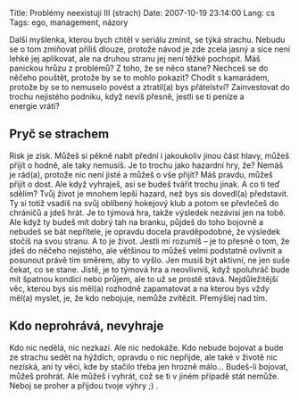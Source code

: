 Title: Problémy neexistují III (strach)
Date: 2007-10-19 23:14:00
Lang: cs
Tags: ego, management, názory

Další myšlenka, kterou bych chtěl v seriálu zmínit, se týká strachu. Nebudu se o tom zmiňovat příliš dlouze, protože návod je zde zcela jasný a sice není lehké jej aplikovat, ale na druhou stranu jej není těžké pochopit. Máš panickou hrůzu z problémů? Z toho, že se něco stane? Nechceš se do něčeho pouštět, protože by se to mohlo pokazit? Chodit s kamarádem, protože by se to nemuselo povést a ztratil(a) bys přátelství? Zainvestovat do trochu nejistého podniku, když nevíš přesně, jestli se ti peníze a energie vrátí?

## Pryč se strachem

Risk je zisk. Můžeš si pěkně nabít přední i jakoukoliv jinou část hlavy, můžeš přijít o hodně, ale taky nemusíš. Je to trochu jako hazardní hry, že? Nemáš je rád(a), protože nic není jisté a můžeš o vše přijít? Máš pravdu, můžeš přijít o dost. Ale když vyhraješ, asi se budeš tvářit trochu jinak. A co ti teď sdělím? Tvůj život je mnohem lepší hazard, než bys sis dovedl(a) představit. Ty si totiž vsadíš na svůj oblíbený hokejový klub a potom se převlečeš do chráničů a jdeš hrát. Je to týmová hra, takže výsledek nezávisí jen na tobě. Ale když ty budeš mít dobrý tah na branku, půjdeš do toho bojovně a nebudeš se bát nepřítele, je opravdu docela pravděpodobné, že výsledek stočíš na svou stranu. A to je život. Jestli mi rozumíš – je to přesně o tom, že jdeš do něčeho nejistého, ale většinou to můžeš velmi podstatně ovlivnit a posunout právě tím směrem, aby to vyšlo. Jen musíš být aktivní, ne jen suše čekat, co se stane. Jistě, je to týmová hra a neovlivníš, když spoluhráč bude mít špatnou kondici nebo průjem, ale to už se prostě stává. Nejdůležitější věc, kterou bys sis měl(a) rozhodně zapamatovat a na kterou bys vždy měl(a) myslet, je, že kdo nebojuje, nemůže zvítězit. Přemýšlej nad tím.

## Kdo neprohrává, nevyhraje

Kdo nic nedělá, nic nezkazí. Ale nic nedokáže. Kdo nebude bojovat a bude ze strachu sedět na hýždích, opravdu o nic nepřijde, ale také v životě nic nezíská, ani ty věci, kde by stačilo třeba jen hrozně málo… Budeš-li bojovat, můžeš prohrát. Ale můžeš i vyhrát, což se ti v jiném případě stát nemůže. Neboj se proher a přijdou tvoje výhry ;) .
